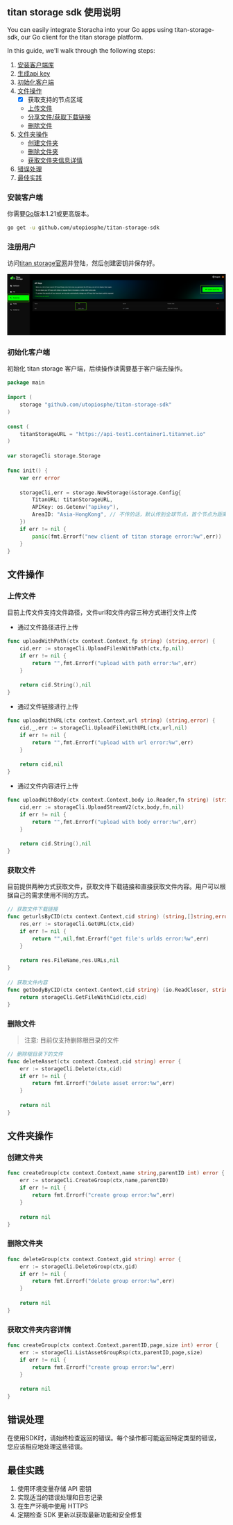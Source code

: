 ## titan storage sdk 使用说明

You can easily integrate Storacha into your Go apps using titan-storage-sdk, our Go client for the titan storage platform.

In this guide, we'll walk through the following steps:

1. [安装客户端库](#安装客户端)
2. [生成api key](#注册用户)
3. [初始化客户端](#初始化客户端)
4. [文件操作](#文件操作)
    - [x] 获取支持的节点区域
    - [上传文件](#上传文件)
    - [分享文件/获取下载链接](#获取文件)
    - [删除文件](#删除文件)
5. [文件夹操作](#文件夹操作)
    - [创建文件夹](#创建文件夹)
    - [删除文件夹](#删除文件夹)
    - [获取文件夹信息详情](#获取文件夹内容详情)
6. [错误处理](#错误处理)
7. [最佳实践](#最佳实践)

### 安装客户端
你需要[Go](https://go.dev/dl/)版本1.21或更高版本。

```bash
go get -u github.com/utopiosphe/titan-storage-sdk
```

### 注册用户
访问[titan storage官网](https://storage.titannet.io/)并登陆，然后创建密钥并保存好。

![](doc/access_key.jpg)

### 初始化客户端
初始化 titan storage 客户端，后续操作读需要基于客户端去操作。
```go
package main

import (
    storage "github.com/utopiosphe/titan-storage-sdk"
)

const (
    titanStorageURL = "https://api-test1.container1.titannet.io"
)

var storageCli storage.Storage

func init() {
    var err error

    storageCli,err = storage.NewStorage(&storage.Config{
        TitanURL: titanStorageURL,
        APIKey: os.Getenv("apikey"),
        AreaID: "Asia-HongKong", // 不传的话，默认传到全球节点，首个节点为距离最近的节点
    })
    if err != nil {
        panic(fmt.Errorf("new client of titan storage error:%w",err))
    }
}
```

## 文件操作

### 上传文件
目前上传文件支持文件路径，文件url和文件内容三种方式进行文件上传
+ 通过文件路径进行上传
```go
func uploadWithPath(ctx context.Context,fp string) (string,error) {
    cid,err := storageCli.UploadFilesWithPath(ctx,fp,nil)
    if err != nil {
        return "",fmt.Errorf("upload with path error:%w",err)
    }

    return cid.String(),nil
}
```

+ 通过文件链接进行上传
```go
func uploadWithURL(ctx context.Context,url string) (string,error) {
    cid,_,err := storageCli.UploadFileWithURL(ctx,url,nil)
    if err != nil {
        return "",fmt.Errorf("upload with url error:%w",err)
    }

    return cid,nil
}
```

+ 通过文件内容进行上传
```go
func uploadWithBody(ctx context.Context,body io.Reader,fn string) (string,error) {
    cid,err := storageCli.UploadStreamV2(ctx,body,fn,nil)
    if err != nil {
        return "",fmt.Errorf("upload with body error:%w",err)
    }

    return cid.String(),nil
}
```

### 获取文件
目前提供两种方式获取文件，获取文件下载链接和直接获取文件内容。用户可以根据自己的需求使用不同的方式。
```go
// 获取文件下载链接
func geturlsByCID(ctx context.Context,cid string) (string,[]string,error) {
    res,err := storageCli.GetURL(ctx,cid)
    if err != nil {
        return "",nil,fmt.Errorf("get file's urlds error:%w",err)
    }

    return res.FileName,res.URLs,nil
}

// 获取文件内容
func getbodyByCID(ctx context.Context,cid string) (io.ReadCloser, string, error) {
    return storageCli.GetFileWithCid(ctx,cid)
}
```

### 删除文件
> 注意: 目前仅支持删除根目录的文件
```go
// 删除根目录下的文件
func deleteAsset(ctx context.Context,cid string) error {
    err := storageCli.Delete(ctx,cid)
    if err != nil {
        return fmt.Errorf("delete asset error:%w",err)
    }

    return nil
}
```

## 文件夹操作

### 创建文件夹
```go
func createGroup(ctx context.Context,name string,parentID int) error {
    err := storageCli.CreateGroup(ctx,name,parentID)
    if err != nil {
        return fmt.Errorf("create group error:%w",err)
    }

    return nil
}
```

### 删除文件夹
```go
func deleteGroup(ctx context.Context,gid string) error {
    err := storageCli.DeleteGroup(ctx,gid)
    if err != nil {
        return fmt.Errorf("delete group error:%w",err)
    }

    return nil
}
```

### 获取文件夹内容详情
```go
func createGroup(ctx context.Context,parentID,page,size int) error {
    err := storageCli.ListAssetGroupRsp(ctx,parentID,page,size)
    if err != nil {
        return fmt.Errorf("create group error:%w",err)
    }

    return nil
}
```

## 错误处理

在使用SDK时，请始终检查返回的错误。每个操作都可能返回特定类型的错误，您应该相应地处理这些错误。

## 最佳实践

1. 使用环境变量存储 API 密钥
2. 实现适当的错误处理和日志记录
3. 在生产环境中使用 HTTPS
4. 定期检查 SDK 更新以获取最新功能和安全修复

